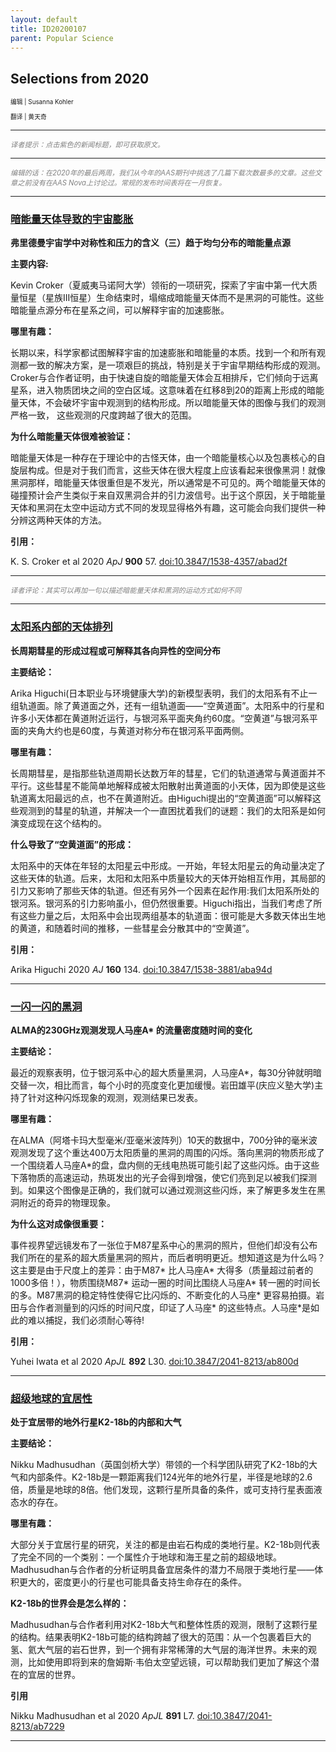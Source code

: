 ```yaml
---
layout: default
title: ID20200107
parent: Popular Science
---
```


## Selections from 2020


<div style="font-size:0.7em;">
  
编辑 | Susanna Kohler

翻译 | 黄天奇
</div>

---
*<span style="color:grey; font-size:0.8em">译者提示：点击紫色的新闻标题，即可获取原文。</span>*

---
*<span style="color:grey; font-size:0.8em">编辑的话：在2020年的最后两周，我们从今年的AAS期刊中挑选了几篇下载次数最多的文章。这些文章之前没有在AAS Nova上讨论过。常规的发布时间表将在一月恢复。</span>*

---

### [暗能量天体导致的宇宙膨胀](https://aasnova.org/2020/12/21/selections-from-2020-expanding-the-universe-with-geodes/)
**弗里德曼宇宙学中对称性和压力的含义（三）趋于均匀分布的暗能量点源**

**主要内容:**

Kevin Croker（夏威夷马诺阿大学）领衔的一项研究，探索了宇宙中第一代大质量恒星（星族III恒星）生命结束时，塌缩成暗能量天体而不是黑洞的可能性。这些暗能量点源分布在星系之间，可以解释宇宙的加速膨胀。

**哪里有趣：**

长期以来，科学家都试图解释宇宙的加速膨胀和暗能量的本质。找到一个和所有观测都一致的解决方案，是一项艰巨的挑战，特别是关于宇宙早期结构形成的观测。Croker与合作者证明，由于快速自旋的暗能量天体会互相排斥，它们倾向于远离星系，进入物质团块之间的空白区域。这意味着在红移8到20的距离上形成的暗能量天体，不会破坏宇宙中观测到的结构形成。所以暗能量天体的图像与我们的观测严格一致， 这些观测的尺度跨越了很大的范围。

**为什么暗能量天体很难被验证：**

暗能量天体是一种存在于理论中的古怪天体，由一个暗能量核心以及包裹核心的自旋层构成。但是对于我们而言，这些天体在很大程度上应该看起来很像黑洞！就像黑洞那样，暗能量天体很重但是不发光，所以通常是不可见的。两个暗能量天体的碰撞预计会产生类似于来自双黑洞合并的引力波信号。出于这个原因，关于暗能量天体和黑洞在太空中运动方式不同的发现显得格外有趣，这可能会向我们提供一种分辨这两种天体的方法。

**引用：**

K. S. Croker et al 2020 *ApJ* **900** 57. [doi:10.3847/1538-4357/abad2f](https://doi.org/10.3847/1538-4357/abad2f)

---

*<span style="color:grey; font-size:0.8em">译者评论：其实可以再加一句以描述暗能量天体和黑洞的运动方式如何不同</span>*

-----

### [太阳系内部的天体排列](https://aasnova.org/2020/12/22/selections-from-2020-alignment-of-the-solar-system/)
**长周期彗星的形成过程或可解释其各向异性的空间分布**

**主要结论：**

Arika Higuchi(日本职业与环境健康大学)的新模型表明，我们的太阳系有不止一组轨道面。除了黄道面之外，还有一组轨道面——“空黄道面”。太阳系中的行星和许多小天体都在黄道附近运行，与银河系平面夹角约60度。“空黄道”与银河系平面的夹角大约也是60度，与黄道对称分布在银河系平面两侧。

**哪里有趣：**

长周期彗星，是指那些轨道周期长达数万年的彗星，它们的轨道通常与黄道面并不平行。这些彗星不能简单地解释成被太阳散射出黄道面的小天体，因为即使是这些轨道离太阳最远的点，也不在黄道附近。由Higuchi提出的“空黄道面”可以解释这些观测到的彗星的轨道，并解决一个一直困扰着我们的谜题：我们的太阳系是如何演变成现在这个结构的。

**什么导致了“空黄道面”的形成：**

太阳系中的天体在年轻的太阳星云中形成。一开始，年轻太阳星云的角动量决定了这些天体的轨道。后来，太阳和太阳系中质量较大的天体开始相互作用，其局部的引力又影响了那些天体的轨道。但还有另外一个因素在起作用:我们太阳系所处的银河系。银河系的引力影响虽小，但仍然很重要。Higuchi指出，当我们考虑了所有这些力量之后，太阳系中会出现两组基本的轨道面：很可能是大多数天体出生地的黄道，和随着时间的推移，一些彗星会分散其中的“空黄道”。

**引用：**

Arika Higuchi 2020 *AJ* **160** 134. [doi:10.3847/1538-3881/aba94d](https://doi.org/10.3847/1538-3881/aba94d)

---

### [一闪一闪的黑洞](https://aasnova.org/2020/12/23/selections-from-2020-a-twinkling-black-hole/)
**ALMA的230GHz观测发现人马座A\* 的流量密度随时间的变化**

**主要结论：**

最近的观察表明，位于银河系中心的超大质量黑洞，人马座A\*，每30分钟就明暗交替一次，相比而言，每个小时的亮度变化更加缓慢。岩田雄平(庆应义塾大学)主持了针对这种闪烁现象的观测，观测结果已发表。

**哪里有趣：**

在ALMA（阿塔卡玛大型毫米/亚毫米波阵列）10天的数据中，700分钟的毫米波观测发现了这个重达400万太阳质量的黑洞的周围的闪烁。落向黑洞的物质形成了一个围绕着人马座A\*的盘，盘内侧的无线电热斑可能引起了这些闪烁。由于这些下落物质的高速运动，热斑发出的光子会得到增强，使它们亮到足以被我们探测到。如果这个图像是正确的，我们就可以通过观测这些闪烁，来了解更多发生在黑洞附近的奇异的物理现象。

**为什么这对成像很重要：**

事件视界望远镜发布了一张位于M87星系中心的黑洞的照片，但他们却没有公布我们所在的星系的超大质量黑洞的照片，而后者明明更近。想知道这是为什么吗？这主要是由于尺度上的差异：由于M87\* 比人马座A\* 大得多（质量超过前者的1000多倍！），物质围绕M87\* 运动一圈的时间比围绕人马座A\* 转一圈的时间长的多。M87黑洞的稳定特性使得它比闪烁的、不断变化的人马座\* 更容易拍摄。岩田与合作者测量到的闪烁的时间尺度，印证了人马座\* 的这些特点。人马座\*是如此的难以捕捉，我们必须耐心等待!

**引用：**

Yuhei Iwata et al 2020 *ApJL* **892** L30.  [doi:10.3847/2041-8213/ab800d](https://doi.org/10.3847/2041-8213/ab800d)

---

### [超级地球的宜居性](https://aasnova.org/2020/12/28/selections-from-2020-habitability-of-a-super-earth/)
**处于宜居带的地外行星K2-18b的内部和大气**

**主要结论：**

Nikku Madhusudhan（英国剑桥大学）带领的一个科学团队研究了K2-18b的大气和内部条件。K2-18b是一颗距离我们124光年的地外行星，半径是地球的2.6倍，质量是地球的8倍。他们发现，这颗行星所具备的条件，或可支持行星表面液态水的存在。

**哪里有趣：**

大部分关于宜居行星的研究，关注的都是由岩石构成的类地行星。K2-18b则代表了完全不同的一个类别：一个属性介于地球和海王星之前的超级地球。Madhusudhan与合作者的分析证明具备宜居条件的潜力不局限于类地行星——体积更大的，密度更小的行星也可能具备支持生命存在的条件。

**K2-18b的世界会是怎么样的：**

Madhusudhan与合作者利用对K2-18b大气和整体性质的观测，限制了这颗行星的结构。结果表明K2-18b可能的结构跨越了很大的范围：从一个包裹着巨大的氢、氦大气层的岩石世界，到一个拥有非常稀薄的大气层的海洋世界。未来的观测，比如使用即将到来的詹姆斯·韦伯太空望远镜，可以帮助我们更加了解这个潜在的宜居的世界。

**引用**

Nikku Madhusudhan et al 2020 *ApJL* **891** L7. [doi:10.3847/2041-8213/ab7229](https://doi.org/10.3847/2041-8213/ab7229)

---


